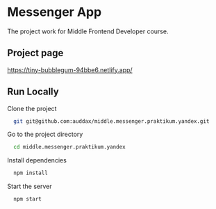 # Messenger App
The project work for Middle Frontend Developer course.

## Project page
https://tiny-bubblegum-94bbe6.netlify.app/

## Run Locally

Clone the project

```bash
  git git@github.com:auddax/middle.messenger.praktikum.yandex.git
```

Go to the project directory

```bash
  cd middle.messenger.praktikum.yandex
```

Install dependencies

```bash
  npm install
```

Start the server

```bash
  npm start
```
